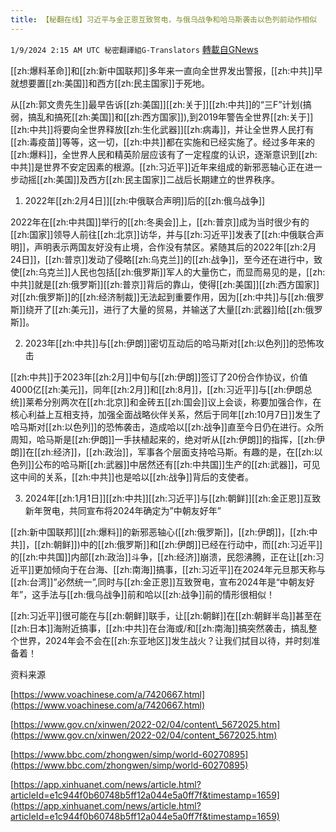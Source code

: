 ```yaml
---
title: 【秘翻在线】习近平与金正恩互致贺电，与俄乌战争和哈马斯袭击以色列前动作相似
---
```

`1/9/2024 2:15 AM UTC 秘密翻譯組G-Translators` [轉載自GNews](https://gnews.org/articles/2198902)

[[zh:爆料革命]]和[[zh:新中国联邦]]多年来一直向全世界发出警报，[[zh:中共]]早就想要置[[zh:美国]]和西方[[zh:民主国家]]于死地。

从[[zh:郭文贵先生]]最早告诉[[zh:美国]][[zh:关于]][[zh:中共]]的“三F”计划(搞弱，搞乱和搞死[[zh:美国]]和[[zh:西方国家]]),到2019年警告全世界[[zh:关于]][[zh:中共]]将要向全世界释放[[zh:生化武器]][[zh:病毒]]，并让全世界人民打有[[zh:毒疫苗]]等等，这一切，[[zh:中共]]都在实施和已经实施了。经过多年来的[[zh:爆料]]，全世界人民和精英阶层应该有了一定程度的认识，逐渐意识到[[zh:中共]]是世界不安定因素的根源。[[zh:习近平]]近年来组成的新邪恶轴心正在进一步动摇[[zh:美国]]及西方[[zh:民主国家]]二战后长期建立的世界秩序。

1. 2022年[[zh:2月4日]][[zh:中俄联合声明]]后的[[zh:俄乌战争]]

2022年在[[zh:中共国]]举行的[[zh:冬奥会]]上，[[zh:普京]]成为当时很少有的[[zh:国家]]领导人前往[[zh:北京]]访华，并与[[zh:习近平]]发表了[[zh:中俄联合声明]]，声明表示两国友好没有止境，合作没有禁区。紧随其后的2022年[[zh:2月24日]]，[[zh:普京]]发动了侵略[[zh:乌克兰]]的[[zh:战争]]，至今还在进行中，致使[[zh:乌克兰]]人民也包括[[zh:俄罗斯]]军人的大量伤亡，而显而易见的是，[[zh:中共]]就是[[zh:俄罗斯]][[zh:普京]]背后的靠山，使得[[zh:美国]][[zh:西方国家]]对[[zh:俄罗斯]]的[[zh:经济制裁]]无法起到重要作用，因为[[zh:中共]]与[[zh:俄罗斯]]绕开了[[zh:美元]]，进行了大量的贸易，并输送了大量[[zh:武器]]给[[zh:俄罗斯]]。

2. 2023年[[zh:中共]]与[[zh:伊朗]]密切互动后的哈马斯对[[zh:以色列]]的恐怖攻击

[[zh:中共]]于2023年[[zh:2月]]中旬与[[zh:伊朗]]签订了20份合作协议，价值4000亿[[zh:美元]]，同年[[zh:2月]]和[[zh:8月]]，[[zh:习近平]]与[[zh:伊朗总统]]莱希分别两次在[[zh:北京]]和金砖五[[zh:国会]]议上会谈，称要加强合作，在核心利益上互相支持，加强全面战略伙伴关系，然后于同年[[zh:10月7日]]发生了哈马斯对[[zh:以色列]]的恐怖袭击，造成哈以[[zh:战争]]直至今日仍在进行。众所周知，哈马斯是[[zh:伊朗]]一手扶植起来的，绝对听从[[zh:伊朗]]的指挥，[[zh:伊朗]]在[[zh:经济]]，[[zh:政治]]，军事各个层面支持哈马斯。有趣的是，在[[zh:以色列]]公布的哈马斯[[zh:武器]]中居然还有[[zh:中共国]]生产的[[zh:武器]]，可见这中间的关系，[[zh:中共]]也是哈以[[zh:战争]]背后的支使者。

3. 2024年[[zh:1月1日]][[zh:中共]][[zh:习近平]]与[[zh:朝鲜]][[zh:金正恩]]互致新年贺电，共同宣布将2024年确定为”中朝友好年”

[[zh:新中国联邦]][[zh:爆料]]的新邪恶轴心([[zh:俄罗斯]]，[[zh:伊朗]]，[[zh:中共]]，[[zh:朝鲜]])中的[[zh:俄罗斯]]和[[zh:伊朗]]已经在行动中，而[[zh:习近平]]的[[zh:中共国]]内部[[zh:政治]]斗争，[[zh:经济]]崩溃，民怨沸腾，正在让[[zh:习近平]]更加倾向于在台海、[[zh:南海]]搞事，[[zh:习近平]]在2024年元旦那天称与[[zh:台湾]]”必然统一”,同时与[[zh:金正恩]]互致贺电，宣布2024年是“中朝友好年”，这手法与[[zh:俄乌战争]]前和哈以[[zh:战争]]前的情形很相似！

[[zh:习近平]]很可能在与[[zh:朝鲜]]联手，让[[zh:朝鲜]]在[[zh:朝鲜半岛]]甚至在[[zh:日本]]海附近搞事，[[zh:中共]]在台海或/和[[zh:南海]]搞突然袭击，搞乱整个世界，2024年会不会在[[zh:东亚地区]]发生战火？让我们拭目以待，并时刻准备着！

资料来源   

 [https://www.voachinese.com/a/7420667.html](https://www.voachinese.com/a/7420667.html)

 [https://www.gov.cn/xinwen/2022-02/04/content\_5672025.htm](https://www.gov.cn/xinwen/2022-02/04/content_5672025.htm)

[https://www.bbc.com/zhongwen/simp/world-60270895](https://www.bbc.com/zhongwen/simp/world-60270895)

[https://app.xinhuanet.com/news/article.html?articleId=e1c944f0b60748b5ff12a044e5a0ff7f&timestamp=1659](https://app.xinhuanet.com/news/article.html?articleId=e1c944f0b60748b5ff12a044e5a0ff7f&timestamp=1659)
